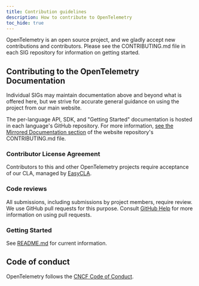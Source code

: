 ```yaml
---
title: Contribution guidelines
description: How to contribute to OpenTelemetry
toc_hide: true
---
```


OpenTelemetry is an open source project, and we gladly accept new contributions and contributors. Please see the CONTRIBUTING.md file in each SIG repository for information on getting started.

## Contributing to the OpenTelemetry Documentation

Individual SIGs may maintain documentation above and beyond what is offered here, but we strive for accurate general guidance on using the project from our main website.

The per-language API, SDK, and "Getting Started" documentation is hosted in each language's GitHub repository.
For more information, [see the Mirrored Documentation section](https://github.com/open-telemetry/opentelemetry.io/blob/main/CONTRIBUTING.md#mirrored-documentation) of the website repository's CONTRIBUTING.md file.

### Contributor License Agreement

Contributors to this and other OpenTelemetry projects require acceptance of our CLA, managed by [EasyCLA](https://lfcla.com/).

### Code reviews

All submissions, including submissions by project members, require review. We
use GitHub pull requests for this purpose. Consult
[GitHub Help](https://help.github.com/articles/about-pull-requests/) for more
information on using pull requests.

### Getting Started

See [README.md](https://github.com/open-telemetry/opentelemetry.io#readme) for current information.

## Code of conduct

OpenTelemetry follows the
[CNCF Code of Conduct](https://github.com/cncf/foundation/blob/master/code-of-conduct.md).
